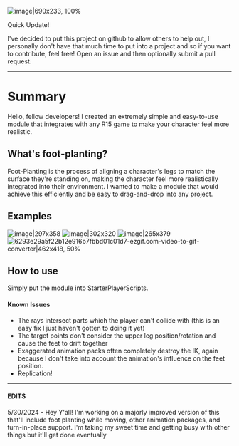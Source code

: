 ![image|690x233, 100%](upload://wiZbewnd9JTLrOVJCTF3Q2nCnsZ.jpeg)

Quick Update!

I've decided to put this project on github to allow others to help out, I personally don't have that much time to put into a project and so if you want to contribute, feel free! Open an issue and then optionally submit a pull request.

-----------
# Summary
Hello, fellow developers! I created an extremely simple and easy-to-use module that integrates with any R15 game to make your character feel more realistic.

## What's foot-planting? 
Foot-Planting is the process of aligning a character's legs to match the surface they're standing on, making the character feel more realistically integrated into their environment. I wanted to make a module that would achieve this efficiently and be easy to drag-and-drop into any project.

## Examples

![image|297x358](https://devforum-uploads.s3.dualstack.us-east-2.amazonaws.com/uploads/original/5X/4/b/2/d/4b2d0afd8aedba598bfd52c9d808999d88995a4e.jpeg)
![image|302x320](https://devforum-uploads.s3.dualstack.us-east-2.amazonaws.com/uploads/original/5X/0/c/a/4/0ca4e416ad19bb2b9946246e1bcd2f6ea847a6dc.jpeg)
![image|265x379](https://devforum-uploads.s3.dualstack.us-east-2.amazonaws.com/uploads/original/5X/8/c/4/0/8c4018a41aee879efa38f2ef4f85dc406fc0428d.png)
![6293e29a5f22b12e916b7fbbd01c01d7-ezgif.com-video-to-gif-converter|462x418, 50%](https://devforum-uploads.s3.dualstack.us-east-2.amazonaws.com/uploads/original/5X/6/6/6/7/66678aeb40000c330f22a4d00333edb16d34f00c.gif)

## How to use
Simply put the module into StarterPlayerScripts.

#### Known Issues
* The rays intersect parts which the player can't collide with (this is an easy fix I just haven't gotten to doing it yet)
* The target points don't consider the upper leg position/rotation and cause the feet to drift together
* Exaggerated animation packs often completely destroy the IK, again because I don't take into account the animation's influence on the feet position.
* Replication!

---

#### EDITS
5/30/2024 - Hey Y'all! I'm working on a majorly improved version of this that'll include foot planting while moving, other animation packages, and turn-in-place support. I'm taking my sweet time and getting busy with other things but it'll get done eventually
